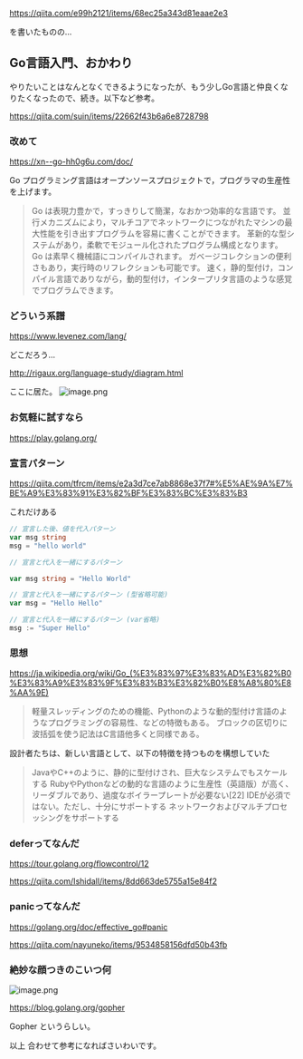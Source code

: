 https://qiita.com/e99h2121/items/68ec25a343d81eaae2e3

を書いたものの...


## Go言語入門、おかわり

やりたいことはなんとなくできるようになったが、もう少しGo言語と仲良くなりたくなったので、続き。以下など参考。

https://qiita.com/suin/items/22662f43b6a6e8728798


### 改めて

https://xn--go-hh0g6u.com/doc/

Go プログラミング言語はオープンソースプロジェクトで，プログラマの生産性を上げます。

> Go は表現力豊かで，すっきりして簡潔，なおかつ効率的な言語です。 並行メカニズムにより，マルチコアでネットワークにつながれたマシンの最大性能を引き出すプログラムを容易に書くことができます。 革新的な型システムがあり，柔軟でモジュール化されたプログラム構成となります。 Go は素早く機械語にコンパイルされます。 ガベージコレクションの便利さもあり，実行時のリフレクションも可能です。 速く，静的型付け，コンパイル言語でありながら，動的型付け，インタープリタ言語のような感覚でプログラムできます。



### どういう系譜

https://www.levenez.com/lang/

どこだろう...

http://rigaux.org/language-study/diagram.html

ここに居た。
![image.png](https://qiita-image-store.s3.ap-northeast-1.amazonaws.com/0/93824/33d122e8-a0cf-0974-db23-996e0c15f253.png)


### お気軽に試すなら

https://play.golang.org/

### 宣言パターン

https://qiita.com/tfrcm/items/e2a3d7ce7ab8868e37f7#%E5%AE%9A%E7%BE%A9%E3%83%91%E3%82%BF%E3%83%BC%E3%83%B3

これだけある

```go
// 宣言した後、値を代入パターン
var msg string
msg = "hello world"

// 宣言と代入を一緒にするパターン

var msg string = "Hello World"

// 宣言と代入を一緒にするパターン (型省略可能)
var msg = "Hello Hello"

// 宣言と代入を一緒にするパターン (var省略)
msg := "Super Hello"

```

### 思想

https://ja.wikipedia.org/wiki/Go_(%E3%83%97%E3%83%AD%E3%82%B0%E3%83%A9%E3%83%9F%E3%83%B3%E3%82%B0%E8%A8%80%E8%AA%9E)

> 軽量スレッディングのための機能、Pythonのような動的型付け言語のようなプログラミングの容易性、などの特徴もある。
> ブロックの区切りに波括弧を使う記法はC言語他多くと同様である。

設計者たちは、新しい言語として、以下の特徴を持つものを構想していた

> JavaやC++のように、静的に型付けされ、巨大なシステムでもスケールする
> RubyやPythonなどの動的な言語のように生産性（英語版）が高く、リーダブルであり、過度なボイラープレートが必要ない[22]
> IDEが必須ではない。ただし、十分にサポートする
> ネットワークおよびマルチプロセッシングをサポートする


### deferってなんだ

https://tour.golang.org/flowcontrol/12

https://qiita.com/Ishidall/items/8dd663de5755a15e84f2

### panicってなんだ

https://golang.org/doc/effective_go#panic

https://qiita.com/nayuneko/items/9534858156dfd50b43fb


### 絶妙な顔つきのこいつ何

![image.png](https://qiita-image-store.s3.ap-northeast-1.amazonaws.com/0/93824/aaa7f81a-84d2-ba53-b87d-83e666985bc9.png)

https://blog.golang.org/gopher

Gopher というらしい。

以上
合わせて参考になればさいわいです。

